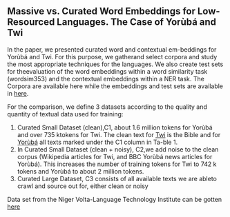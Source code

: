 ## Massive vs. Curated Word Embeddings for Low-Resourced Languages. The Case of Yorùbá and Twi

In the paper, we presented curated word and contextual em-beddings for Yorùbá and Twi. For this purpose, we gatherand select corpora and study the most appropriate techniques for the languages. We also create test sets for theevaluation of the word embeddings within a word similarity task (wordsim353) and the contextual embeddings within a NER task. The Corpora are available here while the embeddings and test sets are available in <a href="https://drive.google.com/drive/folders/1jkwLBkxJhnfVvf1yd7PyZw0nY8aNYaNN?usp=sharing">here</a>. 


For the comparison, we define 3 datasets according to the quality and quantity of textual data used for training: 
1. Curated Small Dataset (clean),C1, about 1.6 million tokens for Yorùbá and over 735 ktokens for Twi. The clean text for <a href="https://drive.google.com/drive/folders/1jkwLBkxJhnfVvf1yd7PyZw0nY8aNYaNN?usp=sharing">Twi</a> is the Bible and for <a href="https://drive.google.com/drive/folders/1jkwLBkxJhnfVvf1yd7PyZw0nY8aNYaNN?usp=sharing">Yorùbá</a> all texts marked under the C1 column in Ta-ble 1. 
2. In Curated Small Dataset (clean + noisy), C2,we add noise to the clean corpus (Wikipedia articles for Twi, and BBC Yorùbá news articles for Yorùbá). This increases the number of training tokens for Twi to 742 k tokens and Yorùbá to about 2 million tokens. 
3. Curated Large Dataset, C3 consists of all available texts we are ableto crawl and source out for, either clean or noisy 

Data set from the Niger Volta-Language Technology Institute can be gotten<a href="https://github.com/Niger-Volta-LTI/yoruba-text"> here  </a>
